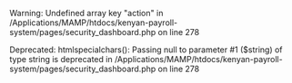 Warning: Undefined array key "action" in /Applications/MAMP/htdocs/kenyan-payroll-system/pages/security_dashboard.php on line 278 

  

Deprecated: htmlspecialchars(): Passing null to parameter #1 ($string) of type string is deprecated in /Applications/MAMP/htdocs/kenyan-payroll-system/pages/security_dashboard.php on line 278 